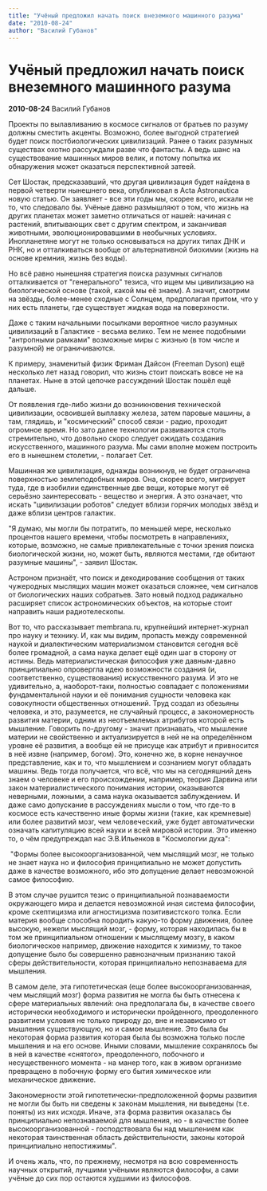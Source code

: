 ```yaml
---
title: "Учёный предложил начать поиск внеземного машинного разума"
date: "2010-08-24"
author: "Василий Губанов"
---
```


# Учёный предложил начать поиск внеземного машинного разума

**2010-08-24** Василий Губанов

Проекты по вылавливанию в космосе сигналов от братьев по разуму должны сместить акценты. Возможно, более выгодной стратегией будет поиск постбиологических цивилизаций. Ранее о таких разумных существах охотно рассуждали разве что фантасты. А ведь шанс на существование машинных миров велик, и потому попытка их обнаружения может оказаться перспективной затеей.

Сет Шостак, предсказавший, что другая цивилизация будет найдена в первой четверти нынешнего века, опубликовал в Acta Astronautica новую статью. Он заявляет - все эти годы мы, скорее всего, искали не то, что следовало бы. Учёные давно размышляют о том, что жизнь на других планетах может заметно отличаться от нашей: начиная с растений, впитывающих свет с другим спектром, и заканчивая животными, эволюционировавшими в необычных условиях. Инопланетяне могут не только основываться на других типах ДНК и РНК, но и отталкиваться вообще от альтернативной биохимии (жизнь на основе кремния, жизнь без воды).

Но всё равно нынешняя стратегия поиска разумных сигналов отталкивается от "генерального" тезиса, что ищем мы цивилизацию на биологической основе (такой, какой мы её знаем). А значит, смотрим на звёзды, более-менее сходные с Солнцем, предполагая притом, что у них есть планеты, где существует жидкая вода на поверхности.

Даже с таким начальными посылками вероятное число разумных цивилизаций в Галактике - весьма велико. Тем не менее подобными "антропными рамками" возможные миры с жизнью (в том числе и разумной) не ограничиваются.

К примеру, знаменитый физик Фриман Дайсон (Freeman Dyson) ещё несколько лет назад говорил, что жизнь стоит поискать вовсе не на планетах. Ныне в этой цепочке рассуждений Шостак пошёл ещё дальше.

От появления где-либо жизни до возникновения технической цивилизации, освоившей выплавку железа, затем паровые машины, а там, глядишь, и "космический" способ связи - радио, проходит огромное время. Но зато далее технологии развиваются столь стремительно, что довольно скоро следует ожидать создания искусственного, машинного разума. Мы сами вполне можем построить его в нынешнем столетии, - полагает Сет.

Машинная же цивилизация, однажды возникнув, не будет ограничена поверхностью землеподобных миров. Она, скорее всего, мигрирует туда, где в изобилии единственные две вещи, которые могут её серьёзно заинтересовать - вещество и энергия. А это означает, что искать "цивилизации роботов" следует вблизи горячих молодых звёзд и даже вблизи центров галактик.

"Я думаю, мы могли бы потратить, по меньшей мере, несколько процентов нашего времени, чтобы посмотреть в направлениях, которые, возможно, не самые привлекательные с точки зрения поиска биологической жизни, но, может быть, являются местами, где обитают разумные машины", - заявил Шостак.

Астроном признаёт, что поиск и декодирование сообщения от таких чужеродных мыслящих машин может оказаться сложнее, чем сигналов от биологических наших собратьев. Зато новый подход радикально расширяет список астрономических объектов, на которые стоит направить наши радиотелескопы.

Вот то, что рассказывает membrana.ru, крупнейший интернет-журнал про науку и технику. И, как мы видим, пропасть между современной наукой и диалектическим материализмом становится сегодня всё более громадной, а сама наука делает ещё один шаг в сторону от истины. Ведь материалистическая философия уже давным-давно принципиально опровергла идею возможности создания (и, соответственно, существования) искусственного разума. И это не удивительно, а, наоборот-таки, полностью совпадает с положениями фундаментальной науки и её понимания сущности человека как совокупности общественных отношений. Труд создал из обезьяны человека, и это, разумеется, не случайный процесс, а закономерность развития материи, одним из неотъемлемых атрибутов которой есть мышление. Говорить по-другому - значит признавать, что мышление материи не свойственно и актуализируется в ней не на определённом уровне её развития, а вообще ей не присуще как атрибут и привносится в неё извне (например, богом). Это, конечно же, в корне ненаучное представление, как и то, что мышлением и сознанием могут обладать машины. Ведь тогда получается, что всё, что мы на сегодняшний день знаем о человеке и его происхождении, например, теория Дарвина или закон материалистического понимания истории, оказываются неверными, ложными, а сама наука оказывается заблуждением. И даже само допускание в рассуждениях мысли о том, что где-то в космосе есть качественно иные формы жизни (такие, как кремневые) или более развитий мозг, чем человеческий, уже будет автоматически означать капитуляцию всей науки и всей мировой истории. Это именно то, о чём предупреждал нас Э.В.Ильенков в "Космологии духа":

 "Формы более высокоорганизованной, чем мыслящий мозг, не только не знает наука но и философия принципиально не может допустить даже в качестве возможного, ибо это допущение делает невозможной самое философию.

В этом случае рушится тезис о принципиальной познаваемости окружающего мира и делается невозможной иная система философии, кроме скептицизма или агностицизма позитивистского толка. Если материя вообще способна породить какую-то форму движения, более высокую, нежели мыслящий мозг, - форму, которая находилась бы в том же принципиальном отношении к мыслящему мозгу, в каком биологическое например, движение находится к химизму, то такое допущение было бы совершенно равнозначным признанию такой сферы действительности, которая принципиально непознаваема для мышления.

В самом деле, эта гипотетическая (еще более высокоорганизованная, чем мыслящий мозг) форма развития не могла бы быть отнесена к сфере материальных явлений: она предполагала бы, в качестве своего исторически необходимого и исторически пройденного, преодоленного развитием условия не только природу до, вне и независимо от мышления существующую, но и самое мышление. Это была бы некоторая форма развития которая была бы возможна только после мышления и на его основе. Иными словами, мышление сохранялось бы в ней в качестве «снятого», преодоленного, побочного и несущественного момента - на манер того, как в живом организме превращено в побочную форму его бытия химическое или механическое движение.

Закономерности этой гипотетически-предположенной формы развития не могли бы быть ни сведены к законам мышления, ни выведены (т.е. поняты) из них исходя. Иначе, эта форма развития оказалась бы принципиально непознаваемой для мышления, но - в качестве более высокоорганизованной - господствовала бы над мышлением как некоторая таинственная область действительности, законы которой принципиально непостижимы".

И очень жаль, что, по прежнему, несмотря на всю современность научных открытий, лучшими учёными являются философы, а сами учёные до сих пор остаются худшими из философов.